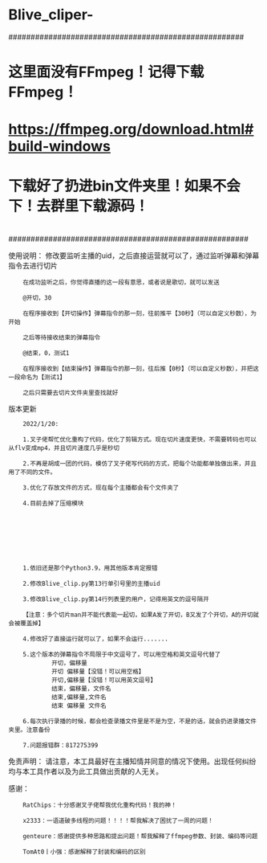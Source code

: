 # Blive_cliper-
#####################################################
#
# 这里面没有FFmpeg！记得下载FFmpeg！
#  https://ffmpeg.org/download.html#build-windows
# 下载好了扔进bin文件夹里！如果不会下！去群里下载源码！
# 
######################################################


使用说明：
        修改要监听主播的uid，之后直接运营就可以了，通过监听弹幕和弹幕指令去进行切片
        
        在成功监听之后，你觉得直播的这一段有意思，或者说是歌切，就可以发送
        
        @开切，30
        
        在程序接收到【开切操作】弹幕指令的那一刻，往前推平【30秒】（可以自定义秒数），为开始
        
        之后等待接收结束的弹幕指令
        
        @结束，0，测试1
        
        在程序接收到【结束操作】弹幕指令的那一刻，往后推【0秒】（可以自定义秒数），并把这一段命名为【测试1】
        
        之后只需要去切片文件夹里查找就好
        


版本更新

        2022/1/20:

        1.叉子佬帮忙优化重构了代码，优化了剪辑方式。现在切片速度更快，不需要转码也可以从flv变成mp4，并且切片速度几乎是秒切
        
        2.不再是胡成一团的代码，模仿了叉子佬写代码的方式，把每个功能都单独做出来，并且用了不同的文件。
        
        3.优化了存放文件的方式，现在每个主播都会有个文件夹了
        
        4.目前去掉了压缩模块
        
        
        





        1.依旧还是那个Python3.9，用其他版本肯定报错

        2.修改Blive_clip.py第13行单引号里的主播uid

        3.修改Blive_clip.py第14行列表里的用户，记得用英文的逗号隔开

        【注意：多个切片man并不能代表能一起切，如果A发了开切，B又发了个开切，A的开切就会被覆盖掉】

        4.修改好了直接运行就可以了，如果不会运行.......

        5.这个版本的弹幕指令不局限于中文逗号了，可以用空格和英文逗号代替了
                开切，偏移量
                开切 偏移量【没错！可以用空格】
                开切,偏移量【没错！可以用英文逗号】
                结束，偏移量，文件名
                结束,偏移量,文件名
                结束 偏移量 文件名

        6.每次执行录播的时候，都会检查录播文件里是不是为空，不是的话，就会扔进录播文件夹里。注意备份

        7.问题报错群：817275399


免责声明：
请注意，本工具最好在主播知情并同意的情况下使用。出现任何纠纷均与本工具作者以及为此工具做出贡献的人无关。

感谢：

        RatChips：十分感谢叉子佬帮我优化重构代码！我的神！

        x2333：一语道破多线程的问题！！！！帮我解决了困扰了一周的问题！

        genteure：感谢提供多种思路和提出问题！帮我解释了ffmpeg参数、封装、编码等问题

        TomAt0丨小强：感谢解释了封装和编码的区别

